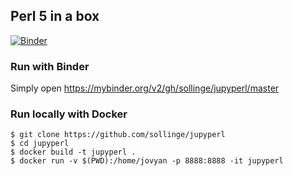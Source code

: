 ## Perl 5 in a box

[![Binder](https://mybinder.org/badge_logo.svg)](https://mybinder.org/v2/gh/sollinge/jupyperl/master)

### Run with Binder

Simply open https://mybinder.org/v2/gh/sollinge/jupyperl/master

### Run locally with Docker

```
$ git clone https://github.com/sollinge/jupyperl
$ cd jupyperl
$ docker build -t jupyperl .
$ docker run -v $(PWD):/home/jovyan -p 8888:8888 -it jupyperl
```

